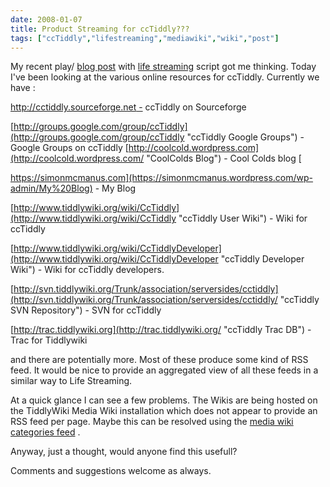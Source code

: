 ```yaml
---
date: 2008-01-07
title: Product Streaming for ccTiddly???
tags: ["ccTiddly","lifestreaming","mediawiki","wiki","post"]
---
```

My recent play/ [blog post](https://simonmcmanus.com/posts/life-streaming-in-cctiddly/ "Life streaming blog post") with [life streaming](http://adactio.com/journal/1202/ "Life Streaming explained ") script got me thinking. Today I've been looking at the various online resources for ccTiddly. Currently we have :  


[http://cctiddly.sourceforge.net -](http://sourceforge.net/project/showfiles.php?group_id=156016&package_id=173962 "http://sourceforge.net/project/showfiles.php?group_id=156016&package_id=173962") ccTiddly on Sourceforge
  
[http://groups.google.com/group/ccTiddly](http://groups.google.com/group/ccTiddly "ccTiddly Google Groups") - Google Groups on ccTiddly [http://coolcold.wordpress.com](http://coolcold.wordpress.com/ "CoolColds Blog") \- Cool Colds blog   [
  
https://simonmcmanus.com](https://simonmcmanus.wordpress.com/wp-admin/My%20Blog) - My Blog   
  
[http://www.tiddlywiki.org/wiki/CcTiddly](http://www.tiddlywiki.org/wiki/CcTiddly "ccTiddly User Wiki") \- Wiki for ccTiddly   
  
[http://www.tiddlywiki.org/wiki/CcTiddlyDeveloper](http://www.tiddlywiki.org/wiki/CcTiddlyDeveloper "ccTiddly Developer Wiki")  - Wiki for ccTiddly developers.   
  
[http://svn.tiddlywiki.org/Trunk/association/serversides/cctiddly](http://svn.tiddlywiki.org/Trunk/association/serversides/cctiddly/ "ccTiddly SVN Repository") \- SVN for ccTiddly   
  
[http://trac.tiddlywiki.org](http://trac.tiddlywiki.org/ "ccTiddly Trac DB") \- Trac for Tiddlywiki


and there are potentially more. Most of these produce some kind of RSS feed. It would be nice to provide an aggregated view of all these feeds in a similar way to Life Streaming.  
  
At a quick glance I can see a few problems. The Wikis are being hosted on the TiddlyWiki Media Wiki installation which does not appear to provide an RSS feed per page. Maybe this can be resolved using the [media wiki categories feed](http://www.tiddlywiki.org/wiki/Special:WikiFeeds) .  
  
Anyway, just a thought, would anyone find this usefull?  
  
Comments and suggestions welcome as always.

        